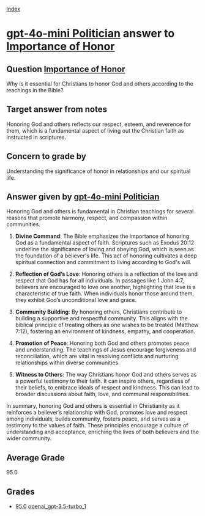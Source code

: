 
[Index](../../../index.md)
# [gpt-4o-mini Politician](../../answering_models/gpt-4o-mini_Politician.md) answer to [Importance of Honor](../../questions/Importance_of_Honor.md)

## Question [Importance of Honor](../../questions/Importance_of_Honor.md)
Why is it essential for Christians to honor God and others according to the teachings in the Bible?

## Target answer from notes
Honoring God and others reflects our respect, esteem, and reverence for them, which is a fundamental aspect of living out the Christian faith as instructed in scriptures.

## Concern to grade by
Understanding the significance of honor in relationships and our spiritual life.

## Answer given by [gpt-4o-mini Politician](../../answering_models/gpt-4o-mini_Politician.md)
Honoring God and others is fundamental in Christian teachings for several reasons that promote harmony, respect, and compassion within communities. 

1. **Divine Command**: The Bible emphasizes the importance of honoring God as a fundamental aspect of faith. Scriptures such as Exodus 20:12 underline the significance of loving and obeying God, which is seen as the foundation of a believer's life. This act of honoring cultivates a deep spiritual connection and commitment to living according to God's will.

2. **Reflection of God’s Love**: Honoring others is a reflection of the love and respect that God has for all individuals. In passages like 1 John 4:7, believers are encouraged to love one another, highlighting that love is a characteristic of true faith. When individuals honor those around them, they exhibit God’s unconditional love and grace.

3. **Community Building**: By honoring others, Christians contribute to building a supportive and respectful community. This aligns with the biblical principle of treating others as one wishes to be treated (Matthew 7:12), fostering an environment of kindness, empathy, and cooperation.

4. **Promotion of Peace**: Honoring both God and others promotes peace and understanding. The teachings of Jesus encourage forgiveness and reconciliation, which are vital in resolving conflicts and nurturing relationships within diverse communities.

5. **Witness to Others**: The way Christians honor God and others serves as a powerful testimony to their faith. It can inspire others, regardless of their beliefs, to embrace ideals of respect and kindness. This can lead to broader discussions about faith, love, and communal responsibilities.

In summary, honoring God and others is essential in Christianity as it reinforces a believer’s relationship with God, promotes love and respect among individuals, builds community, fosters peace, and serves as a testimony to the values of faith. These principles encourage a culture of understanding and acceptance, enriching the lives of both believers and the wider community.

## Average Grade
95.0

## Grades
 * [95.0](./Importance_of_Honor_grades/openai_gpt-3.5-turbo_1.md) [openai_gpt-3.5-turbo_1](../../grading_models/openai_gpt-3.5-turbo_1.md)
